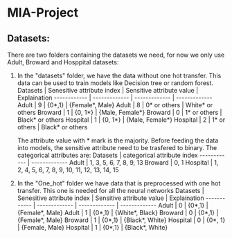 # MIA-Project

## Datasets:
There are two folders containing the datasets we need, for now we only use Adult, Broward and Hosppital datasets:
1) In the "datasets" folder, we have the data without one hot transfer. This data can be used to train models like Decision tree or random forest.
   Datasets | Senesitive attribute index | Sensitive attribute value | Explaination 
   ------------ | ------------- | ------------- | ------------- 
   Adult | 9 | {0*,1} | {Female*, Male}
   Adult | 8 | 0* or others | White* or others
   Broward | 1 | {0, 1*} | {Male, Female*}
   Broward | 0 | 1* or others | Black* or others
   Hospital | 1 | {0, 1*} | {Male, Female*}
   Hospital | 2 | 1* or others | Black* or others
   
   The attribute value with * mark is the majority. Before feeding the data into models, the sensitive attribute need to be trasfered to binary.
   The categorical attributes are:
   Datasets | categorical attribute index 
   ------------ | ------------- 
   Adult | 1, 3, 5, 6, 7, 8, 9, 13 
   Broward | 0, 1 
   Hospital | 1, 2, 4, 5, 6, 7, 8, 9, 10, 11, 12, 13, 14, 15
   
3) In the "One_hot" folder we have data that is preprocessed with one hot transfer. This one is needed for all the neural networks
   Datasets | Senesitive attribute index | Sensitive attribute value | Explaination 
   ------------ | ------------- | ------------- | ------------- 
   Adult | 0 | {0*,1} | {Female*, Male}
   Adult | 1 | {0*,1} | {White*, Black}
   Broward | 0 | {0*,1} | {Female*, Male}
   Broward | 1 | {0*,1} | {Black*, White}
   Hospital | 0 | {0*, 1} | {Female, Male}
   Hospital | 1 | {0*,1} | {Black*, White}
   
   
